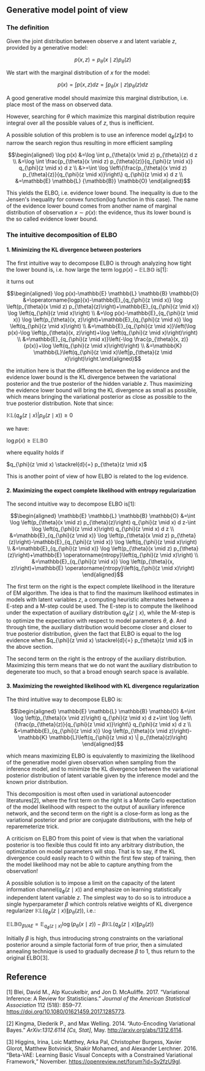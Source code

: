 ## Generative model point of view

### The definition

Given the joint distribution between observe $x$  and latent variable $z$, provided by a generative model:

$$p(x, z)=p_{\theta}(x \mid z) p_{\theta}(z)$$

We start with the marginal distribution of $x$  for the model:

$$p(x)=\int p(x, z) d z=\int p_{\theta}(x \mid z) p_{\theta}(z) d z$$

A good generative model should maximize this marginal distribution, i.e. place most of the mass on observed data.

However, searching for $\theta$ which maximize this marginal distribution require integral over all the possible values of $z$, thus is inefficient.

A possible solution of this problem is to use an inference model $q_{\phi}(z \| x)$  to narrow the search region thus resulting in more efficient sampling

$$\begin{aligned} \log p(x) &=\log \int p_{\theta}(x \mid z) p_{\theta}(z) d z \\ &=\log \int \frac{p_{\theta}(x \mid z) p_{\theta}(z)}{q_{\phi}(z \mid x)} q_{\phi}(z \mid x) d z \\ &>=\int \log \left\{\frac{p_{\theta}(x \mid z) p_{\theta}(z)}{q_{\phi}(z \mid x)}\right\} q_{\phi}(z \mid x) d z \\ &=\mathbb{E} \mathbb{L} {\mathbb{B}} \mathbb{O} \end{aligned}$$

This yields the ELBO, i.e. evidence lower bound. The inequality is due to the Jensen's inequality for convex function(log function in this case). The name of the evidence lower bound comes from another name of marginal distribution of observation $x \sim p(x)$: the evidence, thus its lower bound is the so called evidence lower bound.

### The intuitive decomposition of ELBO

#### 1. Minimizing the KL divergence between posteriors

The first intuitive way to decompose ELBO is through analyzing how tight the lower bound is, i.e. how large the term $\log p(x)-\mathbb{E} \mathbb{L} \mathbb{B} \mathbb{O}$ is[1]:

it turns out

$$\begin{aligned} \log p(x)-\mathbb{E} \mathbb{L} \mathbb{B} \mathbb{O} &=\operatorname{logp}(x)-\mathbb{E}_{q_{\phi}(z \mid x)} \log \left(p_{\theta}(x \mid z) p_{\theta}(z)\right)+\mathbb{E}_{q_{\phi}(z \mid x)} \log \left(q_{\phi}(z \mid x)\right) \\ &=\log p(x)-\mathbb{E}_{q_{\phi}(z \mid x)} \log \left(p_{\theta}(x, z)\right)+\mathbb{E}_{q_{\phi}(z \mid x)} \log \left(q_{\phi}(z \mid x)\right) \\ &=\mathbb{E}_{q_{\phi}(z \mid x)}\left(\log p(x)-\log \left(p_{\theta}(x, z)\right)+\log \left(q_{\phi}(z \mid x)\right)\right) \\ &=\mathbb{E}_{q_{\phi}(z \mid x)}\left(-\log \frac{p_{\theta}(x, z)}{p(x)}+\log \left(q_{\phi}(z \mid x)\right)\right) \\ &=\mathbb{K} \mathbb{L}\left(q_{\phi}(z \mid x)\left|p_{\theta}(z \mid x)\right)\right.\end{aligned}$$

the intuition here is that the difference between the log evidence and the evidence lower bound is the KL divergence between the variational posterior and the true posterior of the hidden variable $z$. Thus maximizing the evidence lower bound will bring the KL divergence as small as possible, which means bringing the variational posterior as close as possible to the true posterior distribution. Note that since:

$\mathbb{K} \mathbb{L}\left(q_{\phi}(z \mid x)\left|p_{\theta}(z \mid x)\right) \geq 0\right.$

we have:

$\log p(x) \geq \mathbb{E} \mathbb{L} \mathbb{B} \mathbb{O}$

where equality holds if 

$q_{\phi}(z \mid x) \stackrel{d}{=} p_{\theta}(z \mid x)$

This is another point of view of how ELBO is related to the log evidence.

#### 2. Maximizing the expect complete likelihood with entropy regularization

The second intuitive way to decompose ELBO is[1]:

$$\begin{aligned} \mathbb{E} \mathbb{L} \mathbb{B} \mathbb{O} &=\int \log \left(p_{\theta}(x \mid z) p_{\theta}(z)\right) q_{\phi}(z \mid x) d z-\int \log \left(q_{\phi}(z \mid x)\right) q_{\phi}(z \mid x) d z \\ &=\mathbb{E}_{q_{\phi}(z \mid x)} \log \left(p_{\theta}(x \mid z) p_{\theta}(z)\right)-\mathbb{E}_{q_{\phi}(z \mid x)} \log \left(q_{\phi}(z \mid x)\right) \\ &=\mathbb{E}_{q_{\phi}(z \mid x)} \log \left(p_{\theta}(x \mid z) p_{\theta}(z)\right)+\mathbb{E} \operatorname{ntropy}\left(q_{\phi}(z \mid x)\right) \\ &=\mathbb{E}_{q_{\phi}(z \mid x)} \log \left(p_{\theta}(x, z)\right)+\mathbb{E} \operatorname{ntropy}\left(q_{\phi}(z \mid x)\right) \end{aligned}$$

The first term on the right is the expect complete likelihood in the literature of EM algorithm. The idea is that to find the maximum likelihood estimates in models with latent variables $z$, a computing heuristic alternates between a E-step and a M-step could be used. The E-step is to compute the likelihood under the expectation of auxiliary distribution $q_{\phi}(z \mid x)$, while the M-step is to optimize the expectation with respect to model parameters $\theta$, $\phi$. And through time, the auxiliary distribution would become closer and closer to true posterior distribution, given the fact that ELBO is equal to the log evidence when $q_{\phi}(z \mid x) \stackrel{d}{=} p_{\theta}(z \mid x)$ in the above section.

The second term on the right is the entropy of the auxiliary distribution. Maximizing this term means that we do not want the auxiliary distribution to degenerate too much, so that a broad enough search space is available.

#### 3. Maximizing the reweighted likelihood with KL divergence regularization

The third intuitive way to decompose ELBO is:

$$\begin{aligned} \mathbb{E} \mathbb{L} \mathbb{B} \mathbb{O} &=\int \log \left(p_{\theta}(x \mid z)\right) q_{\phi}(z \mid x) d z+\int \log \left\{\frac{p_{\theta}(z)}{q_{\phi}(z \mid x)}\right\} q_{\phi}(z \mid x) d z \\ &=\mathbb{E}_{q_{\phi}(z \mid x)} \log \left(p_{\theta}(x \mid z)\right)-\mathbb{K} \mathbb{L}\left(q_{\phi}(z \mid x) \| p_{\theta}(z)\right) \end{aligned}$$

which means maximizing ELBO is equivalently to maximizing the likelihood of the generative model given observation when sampling from the inference model, and to minimize the KL divergence between the variational posterior distribution of latent variable given by the inference model and the known prior distribution.

This decomposition is most often used in variational autoencoder literatures[2], where the first term on the right is a Monte Carlo expectation of the model likelihood with respect to the output of auxiliary inference network, and the second term on the right is a close-form as long as the variational posterior and prior are conjugate distributions, with the help of reparemeterize trick.

A criticism on ELBO from this point of view is that when the variational posterior is too flexible thus could fit into any arbitrary distribution, the optimization on model parameters will stop. That is to say, if the KL divergence could easily reach to $0$ within the first few step of training, then the model likelihood may not be able to capture anything from the observation!

A possible solution is to impose a limit on the capacity of the latent information channel($q_{\phi}(z \mid x)$) and emphasize on learning statistically independent latent variable $z$. The simplest way to do so is to introduce a single hyperparameter $\beta$ which controls relative weights of KL divergence regularizer $\mathbb{K} \mathbb{L}\left(q_{\phi}(z \mid x) \| p_{\theta}(z)\right)$, i.e.:

$\mathbb{E} \mathbb{L} \mathbb{B} \mathbb{O}_{\beta V A E}=\mathbb{E}_{q_{\phi}(z \mid x)} \log \left(p_{\theta}(x \mid z)\right)-\beta \mathbb{K} \mathbb{L}\left(q_{\phi}(z \mid x) \| p_{\theta}(z)\right)$

Initially $\beta$ is high, thus introducing strong constraints on the variational posterior around a simple factorial form of true prior, then a simulated annealing technique is used to gradually decrease $\beta$ to 1, thus return to the original ELBO[3].

## Reference

[1] Blei, David M., Alp Kucukelbir, and Jon D. McAuliffe. 2017. “Variational Inference: A Review for Statisticians.” *Journal of the American Statistical Association* 112 (518): 859–77. https://doi.org/10.1080/01621459.2017.1285773.

[2] Kingma, Diederik P., and Max Welling. 2014. “Auto-Encoding Variational Bayes.” *ArXiv:1312.6114 [Cs, Stat]*, May. http://arxiv.org/abs/1312.6114.

[3] Higgins, Irina, Loic Matthey, Arka Pal, Christopher Burgess, Xavier Glorot, Matthew Botvinick, Shakir Mohamed, and Alexander Lerchner. 2016. “Beta-VAE: Learning Basic Visual Concepts with a Constrained Variational Framework,” November. https://openreview.net/forum?id=Sy2fzU9gl.